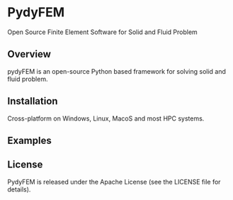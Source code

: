 # PydyFEM
Open Source Finite Element Software for Solid and Fluid Problem

## Overview
pydyFEM is an open-source Python based framework for solving solid and fluid problem. 

## Installation
Cross-platform on Windows, Linux, MacoS and most HPC systems.

## Examples

## License
PydyFEM is released under the Apache License (see the LICENSE file for details).
